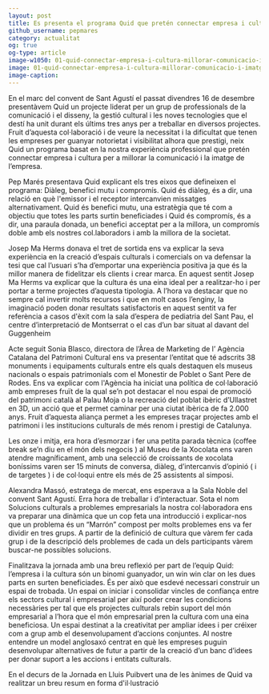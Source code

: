 ```yaml
---
layout: post
title: Es presenta el programa Quid que pretén connectar empresa i cultura per a millorar la comunicació i la imatge de l’empresa
github_username: pepmares
category: actualitat 
og: true
og-type: article
image-w1050: 01-quid-connectar-empresa-i-cultura-millorar-comunicacio-i-imatge-empresa.jpg
image: 01-quid-connectar-empresa-i-cultura-millorar-comunicacio-i-imatge-empresa-w525.jpg
image-caption: 
---
```


En el marc del convent de Sant Agustí el passat divendres 16 de desembre presentàvem Quid un projecte liderat per un grup de professionals de la comunicació i el disseny, la gestió cultural i les noves tecnologies que el destí ha unit durant els últims tres anys per a treballar en diversos projectes. Fruit d’aquesta col·laboració i de veure la necessitat i la dificultat que tenen les empreses per guanyar notorietat i visibilitat alhora que prestigi, neix Quid un programa basat en la nostra experiència professional que pretén connectar empresa i cultura per a millorar la comunicació i la imatge de l’empresa. 

Pep Marés presentava Quid explicant els tres eixos que defineixen el programa: Diàleg, benefici mutu i compromís.  Quid és diàleg, és a dir, una relació en què l'emissor i el receptor intercanvien missatges alternativament. Quid és benefici mutu, una estratègia que té com a objectiu que totes les parts surtin beneficiades i Quid és compromís, és a dir, una paraula donada, un benefici acceptat per a la millora, un compromís doble amb els nostres col.laboradors i amb la millora de la societat. 

Josep Ma Herms donava el tret de sortida ens va explicar la seva experiència en la creació d’espais culturals i comercials on va defensar la tesi que cal l’usuari s’ha d’emportar una experiència positiva ja que és la millor manera de fidelitzar els clients i crear marca. En aquest sentit Josep Ma Herms va explicar que la cultura és una eina ideal per a realitzar-ho i per portar a terme projectes d’aquesta tipologia. A l’hora va destacar que no sempre  cal invertir molts recursos i que en molt casos l’enginy, la imaginació poden donar resultats satisfactoris en aquest sentit va fer referència a casos d'èxit com la sala d’espera de pediatria del Sant Pau, el centre d’interpretació de Montserrat o el cas d’un bar situat al davant del Guggenheim 

Acte seguit Sonia Blasco, directora de l’Àrea de Marketing de l’ Agència Catalana del Patrimoni Cultural  ens va presentar l’entitat que té adscrits 38 monuments i equipaments culturals entre els quals destaquen els museus nacionals o espais patrimonials com el Monestir de Poblet o Sant Pere de Rodes. Ens va explicar com l'Agència ha iniciat una política de col·laboració amb empreses fruït de la qual se’n pot destacar el nou espai de promoció del patrimoni català al Palau Moja o la recreació del poblat ibèric d’Ullastret en 3D, un acció que et permet caminar per una ciutat ibèrica de fa 2.000 anys. Fruit d’aquesta aliança permet a les empreses traçar projectes amb el patrimoni i les institucions culturals de més renom i prestigi de Catalunya. 

Les onze i mitja, era hora d’esmorzar i fer una petita parada tècnica (coffee break se’n diu en el món dels negocis ) al Museu de la Xocolata ens varen atendre magníficament, amb una selecció de croissants de xocolata boníssims varen ser 15 minuts de conversa, diàleg, d’intercanvis d’opinió ( i de targetes )  i de col·loqui entre els més de 25 assistents al simposi. 

Alexandra Massó, estratega de mercat, ens esperava a la Sala Noble del convent Sant Agustí. Erra hora de treballar i d’interactuar. Sota el nom Solucions culturals a problemes empresarials la nostra col·laboradora ens va preparar una dinàmica que un cop feta una introducció i explicar-nos que un problema és un “Marrón” compost per molts problemes ens va fer dividir en tres grups. A partir de la definició de cultura que vàrem fer cada grup i de la descripció dels problemes de cada un dels participants vàrem buscar-ne possibles solucions. 

Finalitzava la jornada amb una breu reflexió per part de l’equip Quid: l’empresa i la cultura són un binomi guanyador,  un win win clar on les dues parts en surten beneficiades. És per això que esdevé necessari construir un espai de trobada. Un espai on iniciar i consolidar vincles de confiança entre els sectors cultural i empresarial  per així poder crear les condicions necessàries per tal que els projectes culturals rebin suport del món empresarial a l’hora que el món empresarial pren la cultura com una eina beneficiosa. Un espai destinat a la creativitat per ampliar idees i per créixer com a grup amb el desenvolupament d’accions conjuntes. Al nostre entendre un model anglosaxó centrat en què les empreses puguin desenvolupar alternatives de futur a partir de la creació d’un banc d’idees per donar suport a les accions i entitats culturals. 

En el decurs de la Jornada en Lluis Puibvert una de les ànimes de Quid va realitzar un breu resum en forma d'il·lustració 

<amp-img width="600" height="300" layout="responsive" alt="{{ page.title }}" src="{{ site.assets-images }}quid-connectar-empresa-i-cultura-millorar-comunicacio-i-imatge-empresa.jpg"></amp-img>




